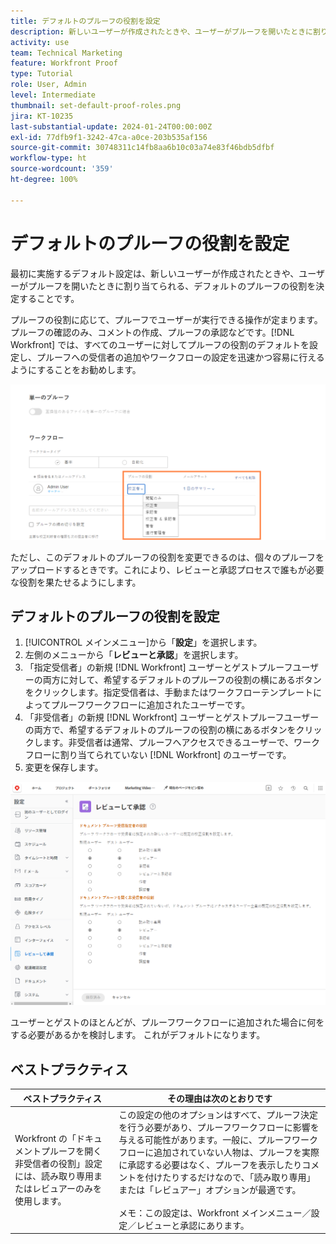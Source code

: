 ```yaml
---
title: デフォルトのプルーフの役割を設定
description: 新しいユーザーが作成されたときや、ユーザーがプルーフを開いたときに割り当てられる、デフォルトのプルーフの役割を設定する方法を説明します。
activity: use
team: Technical Marketing
feature: Workfront Proof
type: Tutorial
role: User, Admin
level: Intermediate
thumbnail: set-default-proof-roles.png
jira: KT-10235
last-substantial-update: 2024-01-24T00:00:00Z
exl-id: 77dfb9f1-3242-47ca-a0ce-203b535af156
source-git-commit: 30748311c14fb8aa6b10c03a74e83f46bdb5dfbf
workflow-type: ht
source-wordcount: '359'
ht-degree: 100%

---
```


# デフォルトのプルーフの役割を設定



最初に実施するデフォルト設定は、新しいユーザーが作成されたときや、ユーザーがプルーフを開いたときに割り当てられる、デフォルトのプルーフの役割を決定することです。

プルーフの役割に応じて、プルーフでユーザーが実行できる操作が定まります。プルーフの確認のみ、コメントの作成、プルーフの承認などです。[!DNL Workfront] では、すべてのユーザーに対してプルーフの役割のデフォルトを設定し、プルーフへの受信者の追加やワークフローの設定を迅速かつ容易に行えるようにすることをお勧めします。

![プルーフの役割は、プルーフをアップロードする際に選択できます](assets/proof-system-setups-proof-role-example.png)

ただし、このデフォルトのプルーフの役割を変更できるのは、個々のプルーフをアップロードするときです。これにより、レビューと承認プロセスで誰もが必要な役割を果たせるようにします。


## デフォルトのプルーフの役割を設定

1. [!UICONTROL メインメニュー]から「**設定**」を選択します。
1. 左側のメニューから「**レビューと承認**」を選択します。
1. 「指定受信者」の新規 [!DNL Workfront] ユーザーとゲストプルーフユーザーの両方に対して、希望するデフォルトのプルーフの役割の横にあるボタンをクリックします。指定受信者は、手動またはワークフローテンプレートによってプルーフワークフローに追加されたユーザーです。
1. 「非受信者」の新規 [!DNL Workfront] ユーザーとゲストプルーフユーザーの両方で、希望するデフォルトのプルーフの役割の横にあるボタンをクリックします。非受信者は通常、プルーフへアクセスできるユーザーで、ワークフローに割り当てられていない [!DNL Workfront] のユーザーです。
1. 変更を保存します。

![Workfront でのレビューと承認の設定](assets/proof-system-setups-workfront-defaults.png)

ユーザーとゲストのほとんどが、プルーフワークフローに追加された場合に何をする必要があるかを検討します。 これがデフォルトになります。

## ベストプラクティス

| ベストプラクティス | その理由は次のとおりです |
|---|---|
| Workfront の「ドキュメントプルーフを開く非受信者の役割」設定には、読み取り専用またはレビュアーのみを使用します。 | この設定の他のオプションはすべて、プルーフ決定を行う必要があり、プルーフワークフローに影響を与える可能性があります。一般に、プルーフワークフローに追加されていない人物は、プルーフを実際に承認する必要はなく、プルーフを表示したりコメントを付けたりするだけなので、「読み取り専用」または「レビュアー」オプションが最適です。<br> <br>メモ：この設定は、Workfront メインメニュー／設定／レビューと承認にあります。 |
